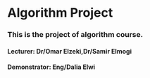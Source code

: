 # Algorithm Project
<h3>This is the project of algorithm course. </h3>
<h4>Lecturer: Dr/Omar Elzeki,Dr/Samir Elmogi</h4>
<h4>Demonstrator: Eng/Dalia Elwi</h4>

